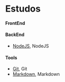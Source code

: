 # Estudos

#### FrontEnd
#### BackEnd
- [NodeJS], NodeJS
#### Tools
- [Git], Git
- [Markdown], Markdown





[NodeJS]: https://github.com/cestrixx/Estudos/tree/master/BackEnd/NodeJS
[Git]: https://github.com/cestrixx/Estudos/tree/master/Tools/Git
[Markdown]: https://github.com/cestrixx/Estudos/tree/master/Tools/Markdown

